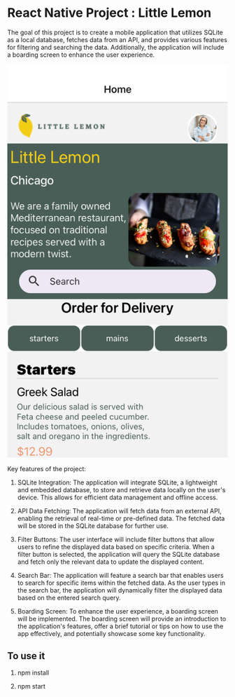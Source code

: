 # React Native Project : Little Lemon

The goal of this project is to create a mobile application that utilizes SQLite as a local database, fetches data from an API, and provides various features for filtering and searching the data. Additionally, the application will include a boarding screen to enhance the user experience.

![This is a react native little lemon home page](/assets/homePage.png)

Key features of the project:

1.  SQLite Integration: The application will integrate SQLite, a lightweight and embedded database, to store and retrieve data locally on the user's device. This allows for efficient data management and offline access.

2.  API Data Fetching: The application will fetch data from an external API, enabling the retrieval of real-time or pre-defined data. The fetched data will be stored in the SQLite database for further use.

3.  Filter Buttons: The user interface will include filter buttons that allow users to refine the displayed data based on specific criteria. When a filter button is selected, the application will query the SQLite database and fetch only the relevant data to update the displayed content.

4.  Search Bar: The application will feature a search bar that enables users to search for specific items within the fetched data. As the user types in the search bar, the application will dynamically filter the displayed data based on the entered search query.

5.  Boarding Screen: To enhance the user experience, a boarding screen will be implemented. The boarding screen will provide an introduction to the application's features, offer a brief tutorial or tips on how to use the app effectively, and potentially showcase some key functionality.

## To use it

1. npm install

2. npm start
